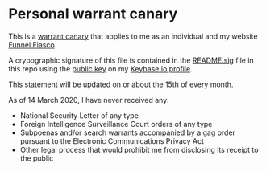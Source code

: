 # Personal warrant canary

This is a [warrant canary](https://www.eff.org/deeplinks/2014/04/warrant-canary-faq) that applies to me as an individual and my website [Funnel Fiasco](https://funnelfiasco.com).

A crypographic signature of this file is contained in the [README.sig](README.sig) file in this repo using the [public key](keybase.io/funnelfiasco/key.asc) on my [Keybase.io profile](keybase.io/funnelfiasco/).

This statement will be updated on or about the 15th of every month.

As of 14 March 2020, I have never received any:
* National Security Letter of any type
* Foreign Intelligence Surveillance Court orders of any type
* Subpoenas and/or search warrants accompanied by a gag order pursuant to the Electronic Communications Privacy Act
* Other legal process that would prohibit me from disclosing its receipt to the public
